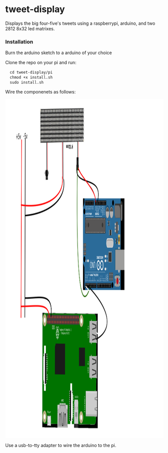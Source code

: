 # tweet-display

Displays the big four-five's tweets using a raspberrypi, arduino, and two 2812 8x32 led matrixes.

### Installation


Burn the arduino sketch to a arduino of your choice

Clone the repo on your pi and run:

```
  cd tweet-display/pi
  chmod +x install.sh
  sudo install.sh

```

Wire the componenets as follows:

<img src="doc/wiring.png" align="center"
     title="Wiring Diagram" width="1290" height="1075">

Use a usb-to-tty adapter to wire the arduino to the pi.






